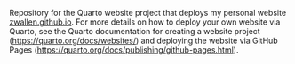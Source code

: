 Repository for the Quarto website project that deploys my personal website [zwallen.github.io](https://zwallen.github.io/). For more details on how to deploy your own website via Quarto, see the Quarto documentation for creating a website project (https://quarto.org/docs/websites/) and deploying the website via GitHub Pages (https://quarto.org/docs/publishing/github-pages.html).